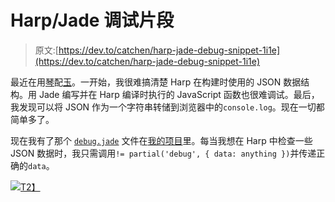 # Harp/Jade 调试片段

> 原文:[https://dev.to/catchen/harp-jade-debug-snippet-1i1e](https://dev.to/catchen/harp-jade-debug-snippet-1i1e)

最近在用[琴](http://harpjs.com/)配[玉](http://jade-lang.com/)。一开始，我很难搞清楚 Harp 在构建时使用的 JSON 数据结构。用 Jade 编写并在 Harp 编译时执行的 JavaScript 函数也很难调试。最后，我发现可以将 JSON 作为一个字符串转储到浏览器中的`console.log`。现在一切都简单多了。

现在我有了那个 [`debug.jade`](https://github.com/CatChen/catchen.me/blob/master/public/_partials/debug.jade) 文件在[我的项目](https://github.com/CatChen/catchen.me)里。每当我想在 Harp 中检查一些 JSON 数据时，我只需调用`!= partial('debug', { data: anything })`并传递正确的`data`。

[![](../Images/74b5b3a4bd3e6eeeb59220cf7608aa5c.png)T2】](https://res.cloudinary.com/practicaldev/image/fetch/s--tcX_JzaN--/c_limit%2Cf_auto%2Cfl_progressive%2Cq_auto%2Cw_880/http://feeds.feedburner.com/%257Er/CatChen/English/%257E4/4ZBj4VXAuwU)